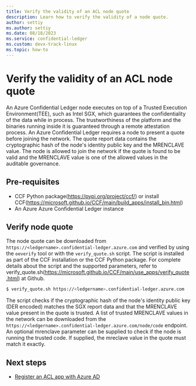 ```yaml
---
title: Verify the validity of an ACL node quote
description: Learn how to verify the validity of a node quote.
author: settiy
ms.author: settiy
ms.date: 08/18/2023
ms.service: confidential-ledger
ms.custom: devx-track-linux
ms.topic: how-to
---
```


# Verify the validity of an ACL node quote

An Azure Confidential Ledger node executes on top of a Trusted Execution Environment(TEE), such as Intel SGX, which guarantees the confidentiality of the data while in process. The trustworthiness of the platform and the binaries running inside it is guaranteed through a remote attestation process. An Azure Confidential Ledger requires a node to present a quote before joining the network. The quote report data contains the cryptographic hash of the node's identity public key and the MRENCLAVE value. The node is allowed to join the network if the quote is found to be valid and the MRENCLAVE value is one of the allowed values in the auditable governance.

## Pre-requisites

- CCF Python package(https://pypi.org/project/ccf/) or install CCF(https://microsoft.github.io/CCF/main/build_apps/install_bin.html)
- An Azure Azure Confidential Ledger instance

## Verify node quote

The node quote can be downloaded from `https://<ledgername>.confidential-ledger.azure.com` and verified by using the `oeverify` tool or with the `verify_quote.sh` script. The script is installed as part of the CCF installation or the CCF Python package. For complete details about the script and the supported parameters, refer to verify_quote.sh(https://microsoft.github.io/CCF/main/use_apps/verify_quote.html) at Github.

```bash
$ verify_quote.sh https://<ledgername>.confidential-ledger.azure.com
```
The script checks if the cryptographic hash of the node's identity public key (DER encoded) matches the SGX report data and that the MRENCLAVE value present in the quote is trusted. A list of trusted MRENCLAVE values in the network can be downloaded from the `https://<ledgername>.confidential-ledger.azure.com/node/code` endpoint. An optional mrenclave parameter can be supplied to check if the node is running the trusted code. If supplied, the mreclave value in the quote must match it exactly.

## Next steps

- [Register an ACL app with Azure AD](register-application.md)